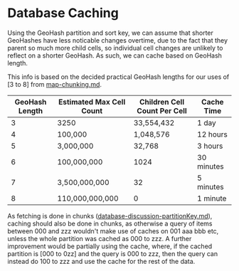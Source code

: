 # Database Caching

Using the GeoHash partition and sort key, we can assume that shorter GeoHashes have less noticable changes overtime, due to the fact that they parent so much more child cells, so individual cell changes are unlikely to reflect on a shorter GeoHash. As such, we can cache based on GeoHash length.

This info is based on the decided practical GeoHash lengths for our uses of [3 to 8] from [map-chunking.md](map-chunking.md).

| GeoHash Length | Estimated Max Cell Count | Children Cell Count Per Cell | Cache Time |
| -------------- | ------------------------ | ---------------------------- | ---------- |
| 3              | 3250                     | 33,554,432                   | 1 day      |
| 4              | 100,000                  | 1,048,576                    | 12 hours   |
| 5              | 3,000,000                | 32,768                       | 3 hours    |
| 6              | 100,000,000              | 1024                         | 30 minutes |
| 7              | 3,500,000,000            | 32                           | 5 minutes  |
| 8              | 110,000,000,000          | 0                            | 1 minute   |

As fetching is done in chunks ([database-discussion-partitionKey.md](database-discussion-partitionKey.md)), caching should also be done in chunks, as otherwise a query of items between 000 and zzz wouldn't make use of caches on 001 aaa bbb etc, unless the whole partition was cached as 000 to zzz.
A further improvement would be partially using the cache, where, if the cached partition is [000 to 0zz] and the query is 000 to zzz, then the query can instead do 100 to zzz and use the cache for the rest of the data.


